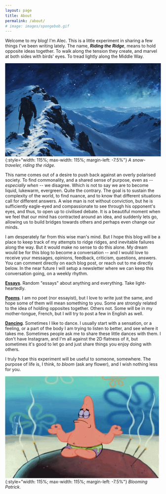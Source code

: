 ```yaml
---
layout: page
title: About
permalink: /about/
# image: images/spongebob.gif
---
```


Welcome to my blog! I'm Alec. This is a little experiment in sharing a few things I've been writing lately.
The name, ***Riding the Ridge***, means to hold opposite ideas together. To walk along the tension they create, and marvel at both sides with birds' eyes. To tread lightly along the Middle Way.
 <!-- To tread along the [Middle Way](https://en.wikipedia.org/wiki/Middle_Way); to be in harmony with the natural balance between opposites. -->

![](../images/ridge2.jpg){:style="width: 115%; max-width: 115%; margin-left: -7.5%"}
*A snow-traveler, riding the ridge.*

This name comes out of a desire to push back against an overly polarised society. To find commonality, and a shared sense of purpose, even as -- *especially when* -- we disagree. Which is not to say we are to become liquid, lukewarm, evergreen. Quite the contrary. The goal is to sustain the complexity of the world, to find nuance, and to know that different situations call for different answers. A wise man is not without conviction, but he is sufficiently eagle-eyed and compassionate to see through his opponent's eyes, and thus, to open up to civilised debate. It is a beautiful moment when we feel that our mind has contracted around an idea, and suddenly lets go, allowing us to build bridges towards others and perhaps even change our minds.

I am desperately far from this wise man's mind. But I hope this blog will be a place to keep track of my attempts to ridge ridges, and inevitable failures along the way. But it would make no sense to do this alone. My dream would be for this blog to become a conversation -- and I would love to receive your messages, opinions, feedback, criticism, questions, answers. You can comment directly on each blog post, or reach out to me directly below. In the near future I will setup a newsletter where we can keep this conversation going, on a weekly rhythm.

**[Essays](../essays)**. Random "essays" about anything and everything. Take light-heartedly.

**[Poems](../poems)**. I am no poet (nor essayist), but I love to write just the same, and hope some of them will mean something to you. Some are strongly related to the idea of holding opposites together. Others not. Some will be in my mother-tongue, French, but I will try to post a few in English as well.

**[Dancing](../dancing)**. Sometimes I like to dance. I usually start with a sensation, or a feeling, or a part of the body I am trying to listen to better, and see where it takes me. Sometimes people ask me to share these little dances with them. I don't have Instagram, and I'm all against the 2D flatness of it, but sometimes it's good to let go and just share things you enjoy doing with others.

I truly hope this experiment will be useful to someone, somewhere. The purpose of life is, I think, *to bloom* (ask any flower), and I wish nothing less for you.

![](../images/spongebob.gif){:style="width: 115%; max-width: 115%; margin-left: -7.5%"}
*Blooming Patrick.*